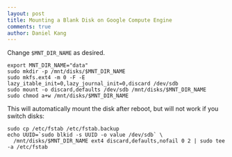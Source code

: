 ```yaml
---
layout: post
title: Mounting a Blank Disk on Google Compute Engine
comments: true
author: Daniel Kang
---
```


Change `$MNT_DIR_NAME` as desired.
```
export MNT_DIR_NAME="data"
sudo mkdir -p /mnt/disks/$MNT_DIR_NAME
sudo mkfs.ext4 -m 0 -F -E lazy_itable_init=0,lazy_journal_init=0,discard /dev/sdb
sudo mount -o discard,defaults /dev/sdb /mnt/disks/$MNT_DIR_NAME
sudo chmod a+w /mnt/disks/$MNT_DIR_NAME
```

This will automatically mount the disk after reboot, but will not work if you switch disks:
```
sudo cp /etc/fstab /etc/fstab.backup
echo UUID=`sudo blkid -s UUID -o value /dev/sdb` \
  /mnt/disks/$MNT_DIR_NAME ext4 discard,defaults,nofail 0 2 | sudo tee -a /etc/fstab
```
